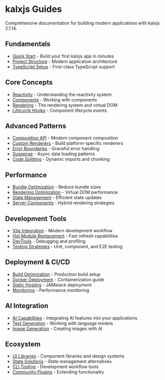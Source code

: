 <!-- kalxjs/docs/guides/README.md -->
# kalxjs Guides

Comprehensive documentation for building modern applications with kalxjs 2.1.14.

## Fundamentals 
- [Quick Start](./quick-start.md) - Build your first kalxjs app in minutes
- [Project Structure](./project-structure.md) - Modern application architecture
- [TypeScript Setup](./typescript.md) - First-class TypeScript support

## Core Concepts

- [Reactivity](./reactivity.md) - Understanding the reactivity system
- [Components](./components.md) - Working with components
- [Rendering](./rendering.md) - The rendering system and virtual DOM
- [Lifecycle Hooks](./lifecycle-hooks.md) - Component lifecycle events

## Advanced Patterns
- [Composition API](./composition-api.md) - Modern component composition
- [Custom Renderers](./custom-renderers.md) - Build platform-specific renderers
- [Error Boundaries](./error-boundaries.md) - Graceful error handling
- [Suspense](./suspense.md) - Async data loading patterns
- [Code Splitting](./code-splitting.md) - Dynamic imports and chunking

## Performance
- [Bundle Optimization](./bundle-optimization.md) - Reduce bundle sizes
- [Rendering Optimization](./rendering.md) - Virtual DOM performance
- [State Management](./state-management.md) - Efficient state updates
- [Server Components](./server-components.md) - Hybrid rendering strategies

## Development Tools
- [Vite Integration](./vite.md) - Modern development workflow
- [Hot Module Replacement](./hmr.md) - Fast refresh capabilities
- [DevTools](./devtools.md) - Debugging and profiling
- [Testing Strategies](./testing.md) - Unit, component, and E2E testing

## Deployment & CI/CD
- [Build Optimization](./build.md) - Production build setup
- [Docker Deployment](./docker.md) - Containerization guide
- [Static Hosting](./static-hosting.md) - JAMstack deployment
- [Monitoring](./monitoring.md) - Performance monitoring

## AI Integration
- [AI Capabilities](./ai-capabilities.md) - Integrating AI features into your applications
- [Text Generation](./ai-text-generation.md) - Working with language models
- [Image Generation](./ai-image-generation.md) - Creating images with AI

## Ecosystem
- [UI Libraries](./ui-libraries.md) - Component libraries and design systems
- [State Solutions](./state-solutions.md) - State management alternatives
- [CLI Tooling](./cli.md) - Development workflow tools
- [Community Plugins](./plugins.md) - Extending functionality